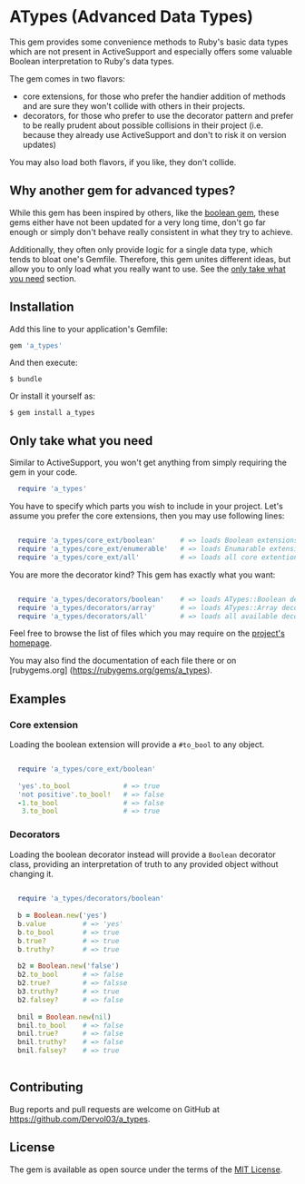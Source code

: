 # ATypes (Advanced Data Types)

This gem provides some convenience methods to Ruby's basic data types which 
are not present in ActiveSupport and especially offers some valuable Boolean 
interpretation to Ruby's data types.

The gem comes in two flavors:
  - core extensions, for those who prefer the handier addition of methods and
    are sure they won't collide with others in their projects.
  - decorators, for those who prefer to use the decorator pattern and prefer 
    to be really prudent about possible collisions in their project (i.e. 
    because they already use ActiveSupport and don't to risk it on version 
    updates)

You may also load both flavors, if you like, they don't collide.

## Why another gem for advanced types?

While this gem has been inspired by others, like the [boolean 
gem](https://rubygems.org/gems/boolean), these gems either have not been 
updated for a very long time, don't go far enough or simply don't behave 
really consistent in what they try to achieve.

Additionally, they often only provide logic for a single data type, which 
tends to bloat one's Gemfile. Therefore, this gem unites different ideas, but
 allow you to only load what you really want to use. See the [only take what 
 you need](#only-take-what-you-need) section.


## Installation

Add this line to your application's Gemfile:

```ruby
gem 'a_types'
```

And then execute:

    $ bundle

Or install it yourself as:

    $ gem install a_types

## Only take what you need

Similar to ActiveSupport, you won't get anything from simply requiring the 
gem in your code.

```ruby
  require 'a_types'
```

You have to specify which parts you wish to include in your project. Let's 
assume you prefer the core extensions, then you may use following lines:

```ruby

  require 'a_types/core_ext/boolean'      # => loads Boolean extensions
  require 'a_types/core_ext/enumerable'   # => loads Enumarable extensions
  require 'a_types/core_ext/all'          # => loads all core extentions
```

You are more the decorator kind? This gem has exactly what you want:

```ruby

  require 'a_types/decorators/boolean'    # => loads ATypes::Boolean decorator
  require 'a_types/decorators/array'      # => loads ATypes::Array decorator
  require 'a_types/decorators/all'        # => loads all available decorators
```
    
    
Feel free to browse the list of files which you may require on the [project's 
homepage](https://github.com/Dervol03/a_types/tree/master/lib).

You may also find the documentation of each file there or on [rubygems.org]
(https://rubygems.org/gems/a_types).


## Examples

### Core extension

Loading the boolean extension will provide a `#to_bool` to any object.

```ruby

  require 'a_types/core_ext/boolean'
  
  'yes'.to_bool             # => true
  'not positive'.to_bool!   # => false
  -1.to_bool                # => false
   3.to_bool                # => true
```
   
### Decorators
   
Loading the boolean decorator instead will provide a `Boolean` decorator 
class, providing an interpretation of truth to any provided object without 
changing it.

```ruby
   
  require 'a_types/decorators/boolean'
  
  b = Boolean.new('yes')
  b.value         # => 'yes'
  b.to_bool       # => true
  b.true?         # => true
  b.truthy?       # => true
  
  b2 = Boolean.new('false')
  b2.to_bool      # => false
  b2.true?        # => falsse
  b3.truthy?      # => true
  b2.falsey?      # => false   
  
  bnil = Boolean.new(nil)
  bnil.to_bool    # => false
  bnil.true?      # => false
  bnil.truthy?    # => false
  bnil.falsey?    # => true
    
```

## Contributing

Bug reports and pull requests are welcome on GitHub at https://github.com/Dervol03/a_types.


## License

The gem is available as open source under the terms of the [MIT License](http://opensource.org/licenses/MIT).

